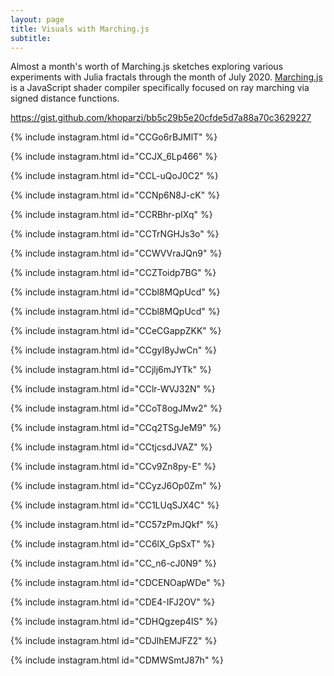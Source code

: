 ```yaml
---
layout: page
title: Visuals with Marching.js
subtitle:
---
```


Almost a month's worth of Marching.js sketches exploring various experiments with Julia fractals through the month of July 2020. [Marching.js](https://charlieroberts.github.io/marching/playground/) is a JavaScript shader compiler specifically focused on ray marching via signed distance functions.

https://gist.github.com/khoparzi/bb5c29b5e20cfde5d7a88a70c3629227

{% include instagram.html id="CCGo6rBJMlT" %}

{% include instagram.html id="CCJX_6Lp466" %}

{% include instagram.html id="CCL-uQoJ0C2" %}

{% include instagram.html id="CCNp6N8J-cK" %}

{% include instagram.html id="CCRBhr-pIXq" %}

{% include instagram.html id="CCTrNGHJs3o" %}

{% include instagram.html id="CCWVVraJQn9" %}

{% include instagram.html id="CCZToidp7BG" %}

{% include instagram.html id="CCbl8MQpUcd" %}

{% include instagram.html id="CCbl8MQpUcd" %}

{% include instagram.html id="CCeCGappZKK" %}

{% include instagram.html id="CCgyI8yJwCn" %}

{% include instagram.html id="CCjlj6mJYTk" %}

{% include instagram.html id="CClr-WVJ32N" %}

{% include instagram.html id="CCoT8ogJMw2" %}

{% include instagram.html id="CCq2TSgJeM9" %}

{% include instagram.html id="CCtjcsdJVAZ" %}

{% include instagram.html id="CCv9Zn8py-E" %}

{% include instagram.html id="CCyzJ6Op0Zm" %}

{% include instagram.html id="CC1LUqSJX4C" %}

{% include instagram.html id="CC57zPmJQkf" %}

{% include instagram.html id="CC6lX_GpSxT" %}

{% include instagram.html id="CC_n6-cJ0N9" %}

{% include instagram.html id="CDCENOapWDe" %}

{% include instagram.html id="CDE4-IFJ2OV" %}

{% include instagram.html id="CDHQgzep4IS" %}

{% include instagram.html id="CDJlhEMJFZ2" %}

{% include instagram.html id="CDMWSmtJ87h" %}

<script async src="//www.instagram.com/embed.js"></script>

